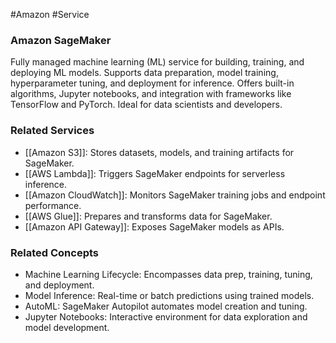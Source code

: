 #Amazon #Service 
### Amazon SageMaker

Fully managed machine learning (ML) service for building, training, and deploying ML models. Supports data preparation, model training, hyperparameter tuning, and deployment for inference. Offers built-in algorithms, Jupyter notebooks, and integration with frameworks like TensorFlow and PyTorch. Ideal for data scientists and developers.

### Related Services

- [[Amazon S3]]: Stores datasets, models, and training artifacts for SageMaker.
- [[AWS Lambda]]: Triggers SageMaker endpoints for serverless inference.
- [[Amazon CloudWatch]]: Monitors SageMaker training jobs and endpoint performance.
- [[AWS Glue]]: Prepares and transforms data for SageMaker.
- [[Amazon API Gateway]]: Exposes SageMaker models as APIs.

### Related Concepts

- Machine Learning Lifecycle: Encompasses data prep, training, tuning, and deployment.
- Model Inference: Real-time or batch predictions using trained models.
- AutoML: SageMaker Autopilot automates model creation and tuning.
- Jupyter Notebooks: Interactive environment for data exploration and model development.